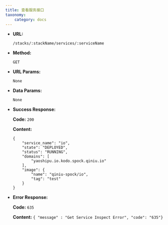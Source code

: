 ```yaml
---
title: 查看服务接口
taxonomy:
    category: docs
---
```


* **URL:**

    `/stacks/:stackName/services/:serviceName`

* **Method:**

    `GET`

* **URL Params:**

    `None`

* **Data Params:**

    `None`

* **Success Response:**

	**Code:** `200`

	**Content:**

	```
	{
		"service_name": "io",
		"state": "DEPLOYED",
		"status": "RUNNING",
		"domains": [
			"yaoshipu.io.kodo.spock.qiniu.io"
		],
		"image": {
			"name": "qiniu-spock/io",
			"tag": "test"
		}
	}
	```

* **Error Response:**

	**Code:** `635`
  	
  	**Content:** `{ "message" : "Get Service Inspect Error", "code": "635"}`